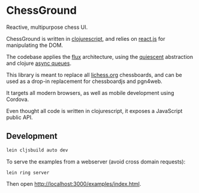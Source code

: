 # ChessGround

Reactive, multipurpose chess UI.

ChessGround is written in [clojurescript](https://github.com/clojure/clojurescript),
and relies on [react.js](http://facebook.github.io/react/) for manipulating the DOM.

The codebase applies the [flux](http://facebook.github.io/react/docs/flux-overview.html) architecture,
using the [quiescent](https://github.com/levand/quiescent) abstraction and clojure [async queues](https://github.com/clojure/core.async).

This library is meant to replace all [lichess.org](http://lichess.org) chessboards,
and can be used as a drop-in replacement for chessboardjs and pgn4web.

It targets all modern browsers, as well as mobile development using Cordova.

Even thought all code is written in clojurescript, it exposes a JavaScript public API.

## Development

```sh
lein cljsbuild auto dev
```

To serve the examples from a webserver (avoid cross domain requests):

```
lein ring server
```

Then open [http://localhost:3000/examples/index.html](http://localhost:3000/examples/index.html).

